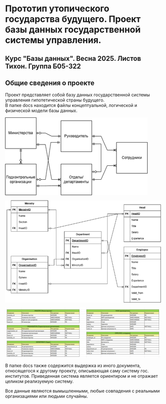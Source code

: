 # Прототип утопического государства будущего. Проект базы данных государственной системы управления.
## Курс "Базы данных". Весна 2025. Листов Тихон. Группа Б05-322

## Общие сведения о проекте
Проект представляет собой базу данных государственной системы управления гипотетической страны будущего.\
В папке docs находится файлы концептуальной, логической и физической модели базы данных.

![Концептуальная модель](docs/conceptual_model.png "Концептуальная модель")

![Логическая модель](docs/logical_model.png "Логическая модель")

![Физическая модель](docs/physical_model.png "Физическая модель")

В папке docs также содержится выдержка из иного документа, относящегося к другому проекту, описывающая саму систему гос. институтов. Приведенная система является ориентиром и не отражает целиком реализуемую систему.

Все данные являются вымышленными, любые совпадения с реальными организациями или людьми случайны.